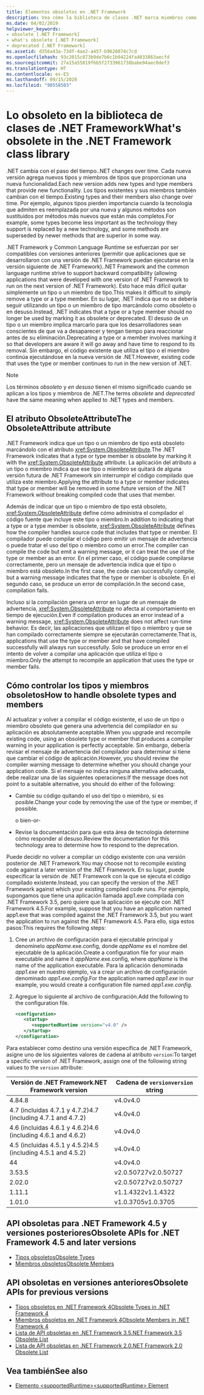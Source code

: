 ```yaml
---
title: Elementos obsoletos en .NET Framework
description: Vea cómo la biblioteca de clases .NET marca miembros como obsoletos. Entienda el atributo ObsoleteAttribute, cómo administrar tipos y miembros obsoletos, etc.
ms.date: 04/02/2019
helpviewer_keywords:
- obsolete [.NET Framework]
- what's obsolete [.NET Framework]
- deprecated [.NET Framework]
ms.assetid: d356a43a-73df-4ae2-a457-b9628074c7cd
ms.openlocfilehash: 93c2015c873b9de7b6c1b94224fa4033863aecfd
ms.sourcegitcommit: 27a15a55019f6b5f2733961738babe94aec0def3
ms.translationtype: HT
ms.contentlocale: es-ES
ms.lasthandoff: 09/15/2020
ms.locfileid: "90558503"
---
```

# <a name="whats-obsolete-in-the-net-framework-class-library"></a><span data-ttu-id="4638c-104">Lo obsoleto en la biblioteca de clases de .NET Framework</span><span class="sxs-lookup"><span data-stu-id="4638c-104">What's obsolete in the .NET Framework class library</span></span>

<span data-ttu-id="4638c-105">.NET cambia con el paso del tiempo.</span><span class="sxs-lookup"><span data-stu-id="4638c-105">.NET changes over time.</span></span> <span data-ttu-id="4638c-106">Cada nueva versión agrega nuevos tipos y miembros de tipos que proporcionan una nueva funcionalidad.</span><span class="sxs-lookup"><span data-stu-id="4638c-106">Each new version adds new types and type members that provide new functionality.</span></span> <span data-ttu-id="4638c-107">Los tipos existentes y sus miembros también cambian con el tiempo.</span><span class="sxs-lookup"><span data-stu-id="4638c-107">Existing types and their members also change over time.</span></span> <span data-ttu-id="4638c-108">Por ejemplo, algunos tipos pierden importancia cuando la tecnología que admiten es reemplazada por una nueva y algunos métodos son sustituidos por métodos más nuevos que están más completos.</span><span class="sxs-lookup"><span data-stu-id="4638c-108">For example, some types become less important as the technology they support is replaced by a new technology, and some methods are superseded by newer methods that are superior in some way.</span></span>

<span data-ttu-id="4638c-109">.NET Framework y Common Language Runtime se esfuerzan por ser compatibles con versiones anteriores (permitir que aplicaciones que se desarrollaron con una versión de .NET Framework puedan ejecutarse en la versión siguiente de .NET Framework).</span><span class="sxs-lookup"><span data-stu-id="4638c-109">.NET Framework and the common language runtime strive to support backward compatibility (allowing applications that were developed with one version of .NET Framework to run on the next version of .NET Framework).</span></span> <span data-ttu-id="4638c-110">Esto hace más difícil quitar simplemente un tipo o un miembro de tipo.</span><span class="sxs-lookup"><span data-stu-id="4638c-110">This makes it difficult to simply remove a type or a type member.</span></span> <span data-ttu-id="4638c-111">En su lugar, .NET indica que no se debería seguir utilizando un tipo o un miembro de tipo marcándolo como obsoleto o en desuso.</span><span class="sxs-lookup"><span data-stu-id="4638c-111">Instead, .NET indicates that a type or a type member should no longer be used by marking it as obsolete or deprecated.</span></span> <span data-ttu-id="4638c-112">El desuso de un tipo o un miembro implica marcarlo para que los desarrolladores sean conscientes de que va a desaparecer y tengan tiempo para reaccionar antes de su eliminación.</span><span class="sxs-lookup"><span data-stu-id="4638c-112">Deprecating a type or a member involves marking it so that developers are aware it will go away and have time to respond to its removal.</span></span> <span data-ttu-id="4638c-113">Sin embargo, el código existente que utiliza el tipo o el miembro continúa ejecutándose en la nueva versión de .NET.</span><span class="sxs-lookup"><span data-stu-id="4638c-113">However, existing code that uses the type or member continues to run in the new version of .NET.</span></span>

> [!NOTE]
> <span data-ttu-id="4638c-114">Los términos *obsoleto* y *en desuso* tienen el mismo significado cuando se aplican a los tipos y miembros de .NET.</span><span class="sxs-lookup"><span data-stu-id="4638c-114">The terms *obsolete* and *deprecated* have the same meaning when applied to .NET types and members.</span></span>

## <a name="the-obsoleteattribute-attribute"></a><span data-ttu-id="4638c-115">El atributo ObsoleteAttribute</span><span class="sxs-lookup"><span data-stu-id="4638c-115">The ObsoleteAttribute attribute</span></span>

<span data-ttu-id="4638c-116">.NET Framework indica que un tipo o un miembro de tipo está obsoleto marcándolo con el atributo <xref:System.ObsoleteAttribute>.</span><span class="sxs-lookup"><span data-stu-id="4638c-116">The .NET Framework indicates that a type or type member is obsolete by marking it with the <xref:System.ObsoleteAttribute> attribute.</span></span> <span data-ttu-id="4638c-117">La aplicación del atributo a un tipo o miembro indica que ese tipo o miembro se quitará de alguna versión futura de .NET Framework sin interrumpir el código compilado que utiliza este miembro.</span><span class="sxs-lookup"><span data-stu-id="4638c-117">Applying the attribute to a type or member indicates that type or member will be removed in some future version of the .NET Framework without breaking compiled code that uses that member.</span></span>

<span data-ttu-id="4638c-118">Además de indicar que un tipo o miembro de tipo está obsoleto, <xref:System.ObsoleteAttribute> define cómo administra el compilador el código fuente que incluye este tipo o miembro.</span><span class="sxs-lookup"><span data-stu-id="4638c-118">In addition to indicating that a type or a type member is obsolete, <xref:System.ObsoleteAttribute> defines how the compiler handles source code that includes that type or member.</span></span> <span data-ttu-id="4638c-119">El compilador puede compilar el código pero emitir un mensaje de advertencia o puede tratar el uso del tipo o miembro como un error.</span><span class="sxs-lookup"><span data-stu-id="4638c-119">The compiler can compile the code but emit a warning message, or it can treat the use of the type or member as an error.</span></span> <span data-ttu-id="4638c-120">En el primer caso, el código puede compilarse correctamente, pero un mensaje de advertencia indica que el tipo o miembro está obsoleto.</span><span class="sxs-lookup"><span data-stu-id="4638c-120">In the first case, the code can successfully compile, but a warning message indicates that the type or member is obsolete.</span></span> <span data-ttu-id="4638c-121">En el segundo caso, se produce un error de compilación.</span><span class="sxs-lookup"><span data-stu-id="4638c-121">In the second case, compilation fails.</span></span>

<span data-ttu-id="4638c-122">Incluso si la compilación genera un error en lugar de un mensaje de advertencia, <xref:System.ObsoleteAttribute> no afecta al comportamiento en tiempo de ejecución.</span><span class="sxs-lookup"><span data-stu-id="4638c-122">Even if compilation produces an error instead of a warning message, <xref:System.ObsoleteAttribute> does not affect run-time behavior.</span></span> <span data-ttu-id="4638c-123">Es decir, las aplicaciones que utilizan el tipo o miembro y que se han compilado correctamente siempre se ejecutarán correctamente.</span><span class="sxs-lookup"><span data-stu-id="4638c-123">That is, applications that use the type or member and that have compiled successfully will always run successfully.</span></span> <span data-ttu-id="4638c-124">Solo se produce un error en el intento de volver a compilar una aplicación que utiliza el tipo o miembro.</span><span class="sxs-lookup"><span data-stu-id="4638c-124">Only the attempt to recompile an application that uses the type or member fails.</span></span>

## <a name="how-to-handle-obsolete-types-and-members"></a><span data-ttu-id="4638c-125">Cómo controlar los tipos y miembros obsoletos</span><span class="sxs-lookup"><span data-stu-id="4638c-125">How to handle obsolete types and members</span></span>

<span data-ttu-id="4638c-126">Al actualizar y volver a compilar el código existente, el uso de un tipo o miembro obsoleto que genera una advertencia del compilador en su aplicación es absolutamente aceptable.</span><span class="sxs-lookup"><span data-stu-id="4638c-126">When you upgrade and recompile existing code, using an obsolete type or member that produces a compiler warning in your application is perfectly acceptable.</span></span> <span data-ttu-id="4638c-127">Sin embargo, debería revisar el mensaje de advertencia del compilador para determinar si tiene que cambiar el código de aplicación.</span><span class="sxs-lookup"><span data-stu-id="4638c-127">However, you should review the compiler warning message to determine whether you should change your application code.</span></span> <span data-ttu-id="4638c-128">Si el mensaje no indica ninguna alternativa adecuada, debe realizar una de las siguientes operaciones:</span><span class="sxs-lookup"><span data-stu-id="4638c-128">If the message does not point to a suitable alternative, you should do either of the following:</span></span>

- <span data-ttu-id="4638c-129">Cambie su código quitando el uso del tipo o miembro, si es posible.</span><span class="sxs-lookup"><span data-stu-id="4638c-129">Change your code by removing the use of the type or member, if possible.</span></span>

     <span data-ttu-id="4638c-130">o bien</span><span class="sxs-lookup"><span data-stu-id="4638c-130">-or-</span></span>

- <span data-ttu-id="4638c-131">Revise la documentación para que esta área de tecnología determine cómo responder al desuso.</span><span class="sxs-lookup"><span data-stu-id="4638c-131">Review the documentation for this technology area to determine how to respond to the deprecation.</span></span>

<span data-ttu-id="4638c-132">Puede decidir no volver a compilar un código existente con una versión posterior de .NET Framework.</span><span class="sxs-lookup"><span data-stu-id="4638c-132">You may choose not to recompile existing code against a later version of the .NET Framework.</span></span> <span data-ttu-id="4638c-133">En su lugar, puede especificar la versión de .NET Framework con la que se ejecuta el código compilado existente.</span><span class="sxs-lookup"><span data-stu-id="4638c-133">Instead, you can specify the version of the .NET Framework against which your existing compiled code runs.</span></span> <span data-ttu-id="4638c-134">Por ejemplo, supongamos que tiene una aplicación llamada app1.exe compilada con .NET Framework 3.5, pero quiere que la aplicación se ejecute con .NET Framework 4.5.</span><span class="sxs-lookup"><span data-stu-id="4638c-134">For example, suppose that you have an application named app1.exe that was compiled against the .NET Framework 3.5, but you want the application to run against the .NET Framework 4.5.</span></span> <span data-ttu-id="4638c-135">Para ello, siga estos pasos:</span><span class="sxs-lookup"><span data-stu-id="4638c-135">This requires the following steps:</span></span>

1. <span data-ttu-id="4638c-136">Cree un archivo de configuración para el ejecutable principal y denomínelo *appName*.exe.config, donde *appName* es el nombre del ejecutable de la aplicación.</span><span class="sxs-lookup"><span data-stu-id="4638c-136">Create a configuration file for your main executable and name it *appName*.exe.config, where *appName* is the name of the application executable.</span></span> <span data-ttu-id="4638c-137">Para la aplicación denominada *app1.exe* en nuestro ejemplo, va a crear un archivo de configuración denominado *app1.exe.config*.</span><span class="sxs-lookup"><span data-stu-id="4638c-137">For the application named *app1.exe* in our example, you would create a configuration file named *app1.exe.config*.</span></span>

2. <span data-ttu-id="4638c-138">Agregue lo siguiente al archivo de configuración.</span><span class="sxs-lookup"><span data-stu-id="4638c-138">Add the following to the configuration file.</span></span>

    ```xml
    <configuration>
       <startup>
          <supportedRuntime version="v4.0" />
       </startup>
    </configuration>
    ```

<span data-ttu-id="4638c-139">Para establecer como destino una versión específica de .NET Framework, asigne uno de los siguientes valores de cadena al atributo `version`:</span><span class="sxs-lookup"><span data-stu-id="4638c-139">To target a specific version of .NET Framework, assign one of the following string values to the `version` attribute:</span></span>

|<span data-ttu-id="4638c-140">Versión de .NET Framework</span><span class="sxs-lookup"><span data-stu-id="4638c-140">.NET Framework version</span></span>|<span data-ttu-id="4638c-141">Cadena de `version`</span><span class="sxs-lookup"><span data-stu-id="4638c-141">`version` string</span></span>|
|-|-|
|<span data-ttu-id="4638c-142">4.8</span><span class="sxs-lookup"><span data-stu-id="4638c-142">4.8</span></span>|<span data-ttu-id="4638c-143">v4.0</span><span class="sxs-lookup"><span data-stu-id="4638c-143">v4.0</span></span>|
|<span data-ttu-id="4638c-144">4.7 (incluidas 4.7.1 y 4.7.2)</span><span class="sxs-lookup"><span data-stu-id="4638c-144">4.7 (including 4.7.1 and 4.7.2)</span></span>|<span data-ttu-id="4638c-145">v4.0</span><span class="sxs-lookup"><span data-stu-id="4638c-145">v4.0</span></span>|
|<span data-ttu-id="4638c-146">4.6 (incluidas 4.6.1 y 4.6.2)</span><span class="sxs-lookup"><span data-stu-id="4638c-146">4.6 (including 4.6.1 and 4.6.2)</span></span>|<span data-ttu-id="4638c-147">v4.0</span><span class="sxs-lookup"><span data-stu-id="4638c-147">v4.0</span></span>|
|<span data-ttu-id="4638c-148">4.5 (incluidas 4.5.1 y 4.5.2)</span><span class="sxs-lookup"><span data-stu-id="4638c-148">4.5 (including 4.5.1 and 4.5.2)</span></span>|<span data-ttu-id="4638c-149">v4.0</span><span class="sxs-lookup"><span data-stu-id="4638c-149">v4.0</span></span>|
|<span data-ttu-id="4638c-150">4</span><span class="sxs-lookup"><span data-stu-id="4638c-150">4</span></span>|<span data-ttu-id="4638c-151">v4.0</span><span class="sxs-lookup"><span data-stu-id="4638c-151">v4.0</span></span>|
|<span data-ttu-id="4638c-152">3.5</span><span class="sxs-lookup"><span data-stu-id="4638c-152">3.5</span></span>|<span data-ttu-id="4638c-153">v2.0.50727</span><span class="sxs-lookup"><span data-stu-id="4638c-153">v2.0.50727</span></span>|
|<span data-ttu-id="4638c-154">2.0</span><span class="sxs-lookup"><span data-stu-id="4638c-154">2.0</span></span>|<span data-ttu-id="4638c-155">v2.0.50727</span><span class="sxs-lookup"><span data-stu-id="4638c-155">v2.0.50727</span></span>|
|<span data-ttu-id="4638c-156">1.1</span><span class="sxs-lookup"><span data-stu-id="4638c-156">1.1</span></span>|<span data-ttu-id="4638c-157">v1.1.4322</span><span class="sxs-lookup"><span data-stu-id="4638c-157">v1.1.4322</span></span>|
|<span data-ttu-id="4638c-158">1.0</span><span class="sxs-lookup"><span data-stu-id="4638c-158">1.0</span></span>|<span data-ttu-id="4638c-159">v1.0.3705</span><span class="sxs-lookup"><span data-stu-id="4638c-159">v1.0.3705</span></span>|

## <a name="obsolete-apis-for-net-framework-45-and-later-versions"></a><span data-ttu-id="4638c-160">API obsoletas para .NET Framework 4.5 y versiones posteriores</span><span class="sxs-lookup"><span data-stu-id="4638c-160">Obsolete APIs for .NET Framework 4.5 and later versions</span></span>

- [<span data-ttu-id="4638c-161">Tipos obsoletos</span><span class="sxs-lookup"><span data-stu-id="4638c-161">Obsolete Types</span></span>](obsolete-types.md)
- [<span data-ttu-id="4638c-162">Miembros obsoletos</span><span class="sxs-lookup"><span data-stu-id="4638c-162">Obsolete Members</span></span>](obsolete-members.md)

## <a name="obsolete-apis-for-previous-versions"></a><span data-ttu-id="4638c-163">API obsoletas en versiones anteriores</span><span class="sxs-lookup"><span data-stu-id="4638c-163">Obsolete APIs for previous versions</span></span>

- <span data-ttu-id="4638c-164">[Tipos obsoletos en .NET Framework 4](/previous-versions/dotnet/netframework-4.0/ee461503(v=vs.100))</span><span class="sxs-lookup"><span data-stu-id="4638c-164">[Obsolete Types in .NET Framework 4](/previous-versions/dotnet/netframework-4.0/ee461503(v=vs.100))</span></span>
- <span data-ttu-id="4638c-165">[Miembros obsoletos en .NET Framework 4](/previous-versions/dotnet/netframework-4.0/ee471421(v=vs.100))</span><span class="sxs-lookup"><span data-stu-id="4638c-165">[Obsolete Members in .NET Framework 4](/previous-versions/dotnet/netframework-4.0/ee471421(v=vs.100))</span></span>
- <span data-ttu-id="4638c-166">[Lista de API obsoletas en .NET Framework 3.5](/previous-versions/cc835481(v=msdn.10))</span><span class="sxs-lookup"><span data-stu-id="4638c-166">[.NET Framework 3.5 Obsolete List](/previous-versions/cc835481(v=msdn.10))</span></span>
- <span data-ttu-id="4638c-167">[Lista de API obsoletas en .NET Framework 2.0](/previous-versions/aa497286(v=msdn.10))</span><span class="sxs-lookup"><span data-stu-id="4638c-167">[.NET Framework 2.0 Obsolete List](/previous-versions/aa497286(v=msdn.10))</span></span>

## <a name="see-also"></a><span data-ttu-id="4638c-168">Vea también</span><span class="sxs-lookup"><span data-stu-id="4638c-168">See also</span></span>

- [<span data-ttu-id="4638c-169">Elemento \<supportedRuntime></span><span class="sxs-lookup"><span data-stu-id="4638c-169">\<supportedRuntime> Element</span></span>](../configure-apps/file-schema/startup/supportedruntime-element.md)
